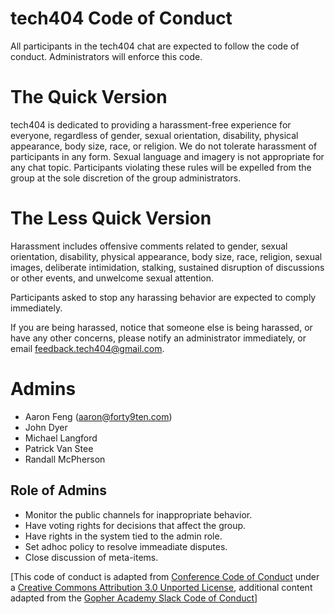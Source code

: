 # tech404 Code of Conduct

All participants in the tech404 chat are expected to follow the code of conduct. Administrators will enforce this code.

# The Quick Version

tech404 is dedicated to providing a harassment-free experience for everyone, regardless of gender, sexual orientation, disability, physical appearance, body size, race, or religion. We do not tolerate harassment of participants in any form. Sexual language and imagery is not appropriate for any chat topic. Participants violating these rules will be expelled from the group at the sole discretion of the group administrators.

# The Less Quick Version

Harassment includes offensive comments related to gender, sexual orientation, disability, physical appearance, body size, race, religion, sexual images, deliberate intimidation, stalking, sustained disruption of discussions or other events, and unwelcome sexual attention.

Participants asked to stop any harassing behavior are expected to comply immediately.

If you are being harassed, notice that someone else is being harassed, or have
any other concerns, please notify an administrator immediately, or email
<feedback.tech404@gmail.com>.


# Admins

* Aaron Feng (<aaron@forty9ten.com>)
* John Dyer
* Michael Langford
* Patrick Van Stee
* Randall McPherson

## Role of Admins

* Monitor the public channels for inappropriate behavior.
* Have voting rights for decisions that affect the group.
* Have rights in the system tied to the admin role.
* Set adhoc policy to resolve immeadiate disputes.
* Close discussion of meta-items.

[This code of conduct is adapted from [Conference Code of Conduct](http://confcodeofconduct.com) under a [Creative Commons Attribution 3.0 Unported License](http://creativecommons.org/licenses/by/3.0/deed.en_US), additional content adapted from the [Gopher Academy Slack Code of Conduct](https://docs.google.com/document/d/1YO_xIZPhD1OsquKdCuAq-fFECs8b37wfhVRfnx3DjzM/edit)]

